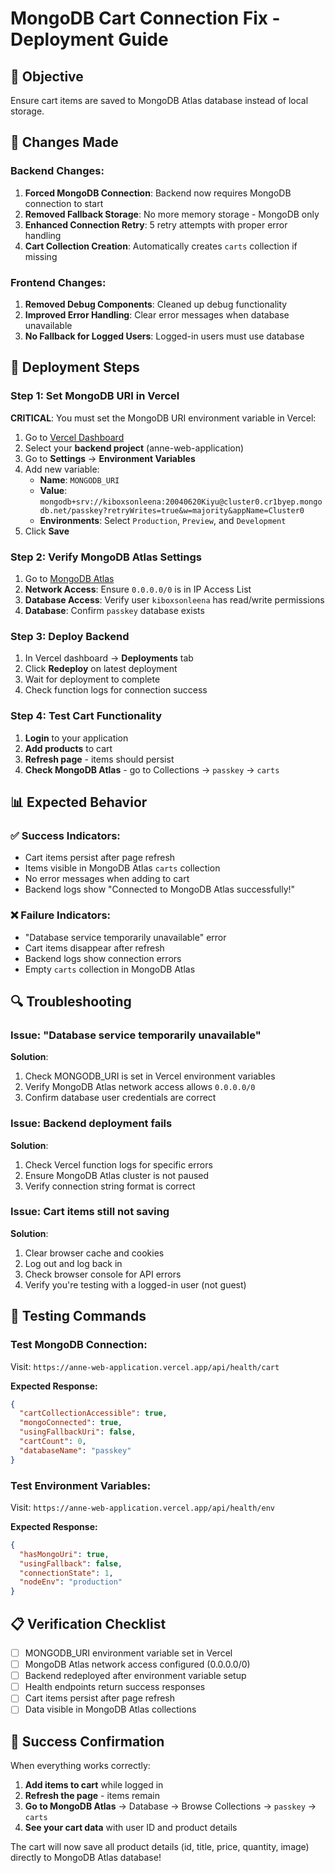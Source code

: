 # MongoDB Cart Connection Fix - Deployment Guide

## 🎯 **Objective**
Ensure cart items are saved to MongoDB Atlas database instead of local storage.

## 🔧 **Changes Made**

### **Backend Changes:**
1. **Forced MongoDB Connection**: Backend now requires MongoDB connection to start
2. **Removed Fallback Storage**: No more memory storage - MongoDB only
3. **Enhanced Connection Retry**: 5 retry attempts with proper error handling
4. **Cart Collection Creation**: Automatically creates `carts` collection if missing

### **Frontend Changes:**
1. **Removed Debug Components**: Cleaned up debug functionality
2. **Improved Error Handling**: Clear error messages when database unavailable
3. **No Fallback for Logged Users**: Logged-in users must use database

## 🚀 **Deployment Steps**

### **Step 1: Set MongoDB URI in Vercel**

**CRITICAL**: You must set the MongoDB URI environment variable in Vercel:

1. Go to [Vercel Dashboard](https://vercel.com/dashboard)
2. Select your **backend project** (anne-web-application)
3. Go to **Settings** → **Environment Variables**
4. Add new variable:
   - **Name**: `MONGODB_URI`
   - **Value**: `mongodb+srv://kiboxsonleena:20040620Kiyu@cluster0.cr1byep.mongodb.net/passkey?retryWrites=true&w=majority&appName=Cluster0`
   - **Environments**: Select `Production`, `Preview`, and `Development`
5. Click **Save**

### **Step 2: Verify MongoDB Atlas Settings**

1. Go to [MongoDB Atlas](https://cloud.mongodb.com/)
2. **Network Access**: Ensure `0.0.0.0/0` is in IP Access List
3. **Database Access**: Verify user `kiboxsonleena` has read/write permissions
4. **Database**: Confirm `passkey` database exists

### **Step 3: Deploy Backend**

1. In Vercel dashboard → **Deployments** tab
2. Click **Redeploy** on latest deployment
3. Wait for deployment to complete
4. Check function logs for connection success

### **Step 4: Test Cart Functionality**

1. **Login** to your application
2. **Add products** to cart
3. **Refresh page** - items should persist
4. **Check MongoDB Atlas** - go to Collections → `passkey` → `carts`

## 📊 **Expected Behavior**

### **✅ Success Indicators:**
- Cart items persist after page refresh
- Items visible in MongoDB Atlas `carts` collection
- No error messages when adding to cart
- Backend logs show "Connected to MongoDB Atlas successfully!"

### **❌ Failure Indicators:**
- "Database service temporarily unavailable" error
- Cart items disappear after refresh
- Backend logs show connection errors
- Empty `carts` collection in MongoDB Atlas

## 🔍 **Troubleshooting**

### **Issue: "Database service temporarily unavailable"**
**Solution**: 
1. Check MONGODB_URI is set in Vercel environment variables
2. Verify MongoDB Atlas network access allows `0.0.0.0/0`
3. Confirm database user credentials are correct

### **Issue: Backend deployment fails**
**Solution**:
1. Check Vercel function logs for specific errors
2. Ensure MongoDB Atlas cluster is not paused
3. Verify connection string format is correct

### **Issue: Cart items still not saving**
**Solution**:
1. Clear browser cache and cookies
2. Log out and log back in
3. Check browser console for API errors
4. Verify you're testing with a logged-in user (not guest)

## 🧪 **Testing Commands**

### **Test MongoDB Connection:**
Visit: `https://anne-web-application.vercel.app/api/health/cart`

**Expected Response:**
```json
{
  "cartCollectionAccessible": true,
  "mongoConnected": true,
  "usingFallbackUri": false,
  "cartCount": 0,
  "databaseName": "passkey"
}
```

### **Test Environment Variables:**
Visit: `https://anne-web-application.vercel.app/api/health/env`

**Expected Response:**
```json
{
  "hasMongoUri": true,
  "usingFallback": false,
  "connectionState": 1,
  "nodeEnv": "production"
}
```

## 📋 **Verification Checklist**

- [ ] MONGODB_URI environment variable set in Vercel
- [ ] MongoDB Atlas network access configured (0.0.0.0/0)
- [ ] Backend redeployed after environment variable setup
- [ ] Health endpoints return success responses
- [ ] Cart items persist after page refresh
- [ ] Data visible in MongoDB Atlas collections

## 🎉 **Success Confirmation**

When everything works correctly:
1. **Add items to cart** while logged in
2. **Refresh the page** - items remain
3. **Go to MongoDB Atlas** → Database → Browse Collections → `passkey` → `carts`
4. **See your cart data** with user ID and product details

The cart will now save all product details (id, title, price, quantity, image) directly to MongoDB Atlas database!
